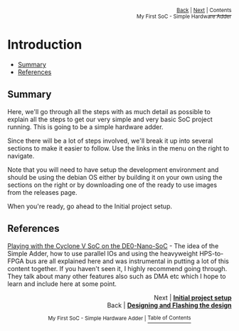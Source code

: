 <p align="right"><sup><a href="Building-SoC-Design.md">Back</a> | <a href="Simple-Hardware-Adder_-Initial-Project-Setup.md">Next</a> | </sup><a href="../README.md#my-first-soc---simple-hardware-adder"><sup>Contents</sup></a>
<br/>
<sup>My First SoC - Simple Hardware Adder</sup></p>

# Introduction

<!-- START doctoc generated TOC please keep comment here to allow auto update -->
<!-- DON'T EDIT THIS SECTION, INSTEAD RE-RUN doctoc TO UPDATE -->

- [Summary](#summary)
- [References](#references)

<!-- END doctoc generated TOC please keep comment here to allow auto update -->

## Summary

Here, we'll go through all the steps with as much detail as possible to explain all the steps to get our very simple and very basic SoC project running. This is going to be a simple hardware adder.

Since there will be a lot of steps involved, we'll break it up into several sections to make it easier to follow. Use the links in the menu on the right to navigate.

Note that you will need to have setup the development environment and should be using the debian OS either by building it on your own using the sections on the right or by downloading one of the ready to use images from the releases page.

When you're ready, go ahead to the Initial project setup.

## References

[Playing with the Cyclone V SoC on the DE0-Nano-SoC](https://digibird1.wordpress.com/playing-with-the-cyclone-v-soc-system-de0-nano-soc-kitatlas-soc/) - The idea of the Simple Adder, how to use parallel IOs and using the heavyweight HPS-to-FPGA bus are all explained here and was instrumental in putting a lot of this content together. If you haven't seen it, I highly recommend going through. They talk about many other features also such as DMA etc which I hope to learn and include here at some point.

<p align="right">Next | <b><a href="Simple-Hardware-Adder_-Initial-Project-Setup.md">Initial project setup</a></b>
<br/>
Back | <b><a href="Building-SoC-Design.md">Designing and Flashing the design</a></p>
</b><p align="center"><sup>My First SoC - Simple Hardware Adder | </sup><a href="../README.md#my-first-soc---simple-hardware-adder"><sup>Table of Contents</sup></a></p>
